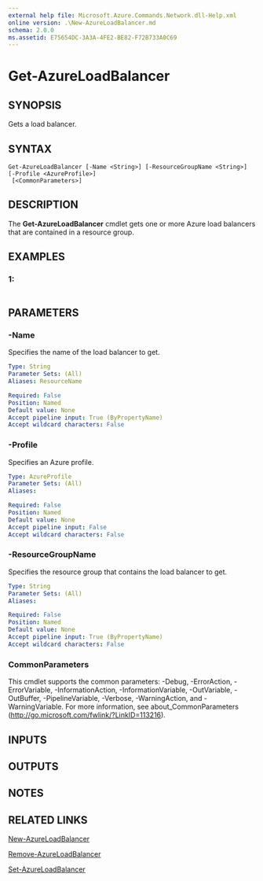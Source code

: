```yaml
---
external help file: Microsoft.Azure.Commands.Network.dll-Help.xml
online version: .\New-AzureLoadBalancer.md
schema: 2.0.0
ms.assetid: E75654DC-3A3A-4FE2-BE82-F72B733A0C69
---
```


# Get-AzureLoadBalancer

## SYNOPSIS
Gets a load balancer.

## SYNTAX

```
Get-AzureLoadBalancer [-Name <String>] [-ResourceGroupName <String>] [-Profile <AzureProfile>]
 [<CommonParameters>]
```

## DESCRIPTION
The **Get-AzureLoadBalancer** cmdlet gets one or more Azure load balancers that are contained in a resource group.

## EXAMPLES

### 1:
```

```

## PARAMETERS

### -Name
Specifies the name of the load balancer to get.

```yaml
Type: String
Parameter Sets: (All)
Aliases: ResourceName

Required: False
Position: Named
Default value: None
Accept pipeline input: True (ByPropertyName)
Accept wildcard characters: False
```

### -Profile
Specifies an Azure profile.

```yaml
Type: AzureProfile
Parameter Sets: (All)
Aliases: 

Required: False
Position: Named
Default value: None
Accept pipeline input: False
Accept wildcard characters: False
```

### -ResourceGroupName
Specifies the resource group that contains the load balancer to get.

```yaml
Type: String
Parameter Sets: (All)
Aliases: 

Required: False
Position: Named
Default value: None
Accept pipeline input: True (ByPropertyName)
Accept wildcard characters: False
```

### CommonParameters
This cmdlet supports the common parameters: -Debug, -ErrorAction, -ErrorVariable, -InformationAction, -InformationVariable, -OutVariable, -OutBuffer, -PipelineVariable, -Verbose, -WarningAction, and -WarningVariable. For more information, see about_CommonParameters (http://go.microsoft.com/fwlink/?LinkID=113216).

## INPUTS

## OUTPUTS

## NOTES

## RELATED LINKS

[New-AzureLoadBalancer](.\New-AzureLoadBalancer.md)

[Remove-AzureLoadBalancer](.\Remove-AzureLoadBalancer.md)

[Set-AzureLoadBalancer](.\Set-AzureLoadBalancer.md)


